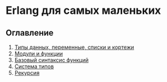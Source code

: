 Erlang для самых маленьких
==========================

Оглавление
----------
  1. [Типы данных, переменные, списки и кортежи](https://github.com/HaruAtari/Erlang-for-the-little-ones/blob/master/01/README.md)
  2. [Модули и функции](https://github.com/HaruAtari/Erlang-for-the-little-ones/blob/master/02/README.md)
  3. [Базовый синтаксис функций](https://github.com/HaruAtari/Erlang-for-the-little-ones/blob/master/03/README.md)
  4. [Система типов](https://github.com/HaruAtari/Erlang-for-the-little-ones/blob/master/04/README.md)
  5. [Рекурсия](https://github.com/HaruAtari/Erlang-for-the-little-ones/blob/master/05/README.md)
